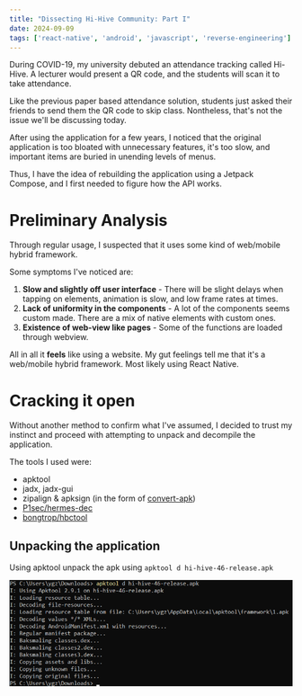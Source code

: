 ```yaml
---
title: "Dissecting Hi-Hive Community: Part I"
date: 2024-09-09
tags: ['react-native', 'android', 'javascript', 'reverse-engineering']
---
```


During COVID-19, my university debuted an attendance tracking called Hi-Hive. A lecturer would present a QR code, and the students will scan it to take attendance.

Like the previous paper based attendance solution, students just asked their friends to send them the QR code to skip class. Nontheless, that's not the issue we'll be discussing today.

After using the application for a few years, I noticed that the original application is too bloated with unnecessary features, it's too slow, and important items are buried in unending levels of menus.

Thus, I have the idea of rebuilding the application using a Jetpack Compose, and I first needed to figure how the API works.

# Preliminary Analysis
Through regular usage, I suspected that it uses some kind of web/mobile hybrid framework. 

Some symptoms I've noticed are:
1. **Slow and slightly off user interface** - There will be slight delays when tapping on elements, animation is slow, and low frame rates at times.
2. **Lack of uniformity in the components** - A lot of the components seems custom made. There are a mix of native elements with custom ones.
3. **Existence of web-view like pages** - Some of the functions are loaded through webview.

All in all it __feels__ like using a website. My gut feelings tell me that it's a web/mobile hybrid framework. Most likely using React Native.

# Cracking it open
Without another method to confirm what I've assumed, I decided to trust my instinct and proceed with attempting to unpack and decompile the application.

The tools I used were:

- apktool
- jadx, jadx-gui
- zipalign & apksign (in the form of [convert-apk](https://github.com/mathieures/convert-apk))
- [P1sec/hermes-dec](https://github.com/P1sec/hermes-dec)
- [bongtrop/hbctool](https://github.com/bongtrop/hbctool)

## Unpacking the application
Using apktool unpack the apk using `apktool d hi-hive-46-release.apk`

![alt text](/assets/images/apktool_unpacking.png "Decompiling apk with apktool")